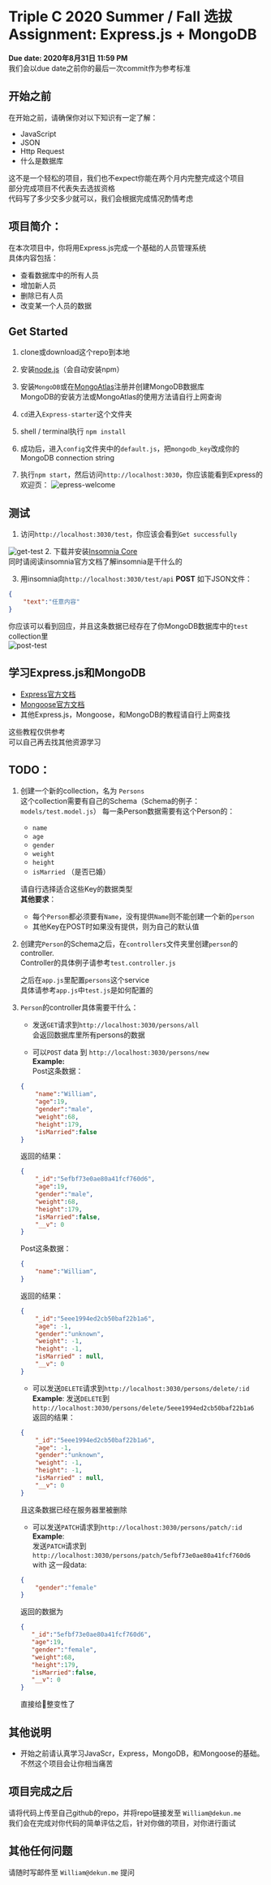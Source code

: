 # Triple C 2020 Summer / Fall 选拔 Assignment: Express.js + MongoDB

**Due date: 2020年8月31日 11:59 PM**  
我们会以due date之前你的最后一次commit作为参考标准

## 开始之前
在开始之前，请确保你对以下知识有一定了解：
- JavaScript
- JSON
- Http Request  
- 什么是数据库  

这不是一个轻松的项目，我们也不expect你能在两个月内完整完成这个项目  
部分完成项目不代表失去选拔资格  
代码写了多少交多少就可以，我们会根据完成情况酌情考虑

## 项目简介：
在本次项目中，你将用Express.js完成一个基础的人员管理系统  
具体内容包括：
- 查看数据库中的所有人员
- 增加新人员
- 删除已有人员
- 改变某一个人员的数据

## Get Started
1. clone或download这个repo到本地  
2. 安装[node.js](https://nodejs.org/)（会自动安装npm）
3. 安装```MongoDB```或在[MongoAtlas](https://cloud.mongodb.com)注册并创建MongoDB数据库  
   MongoDB的安装方法或MongoAtlas的使用方法请自行上网查询
4. ```cd```进入```Express-starter```这个文件夹
5. shell / terminal执行 ```npm install```  
6. 成功后，进入```config```文件夹中的```default.js```，把```mongodb_key```改成你的MongoDB connection string

7. 执行```npm start```，然后访问```http://localhost:3030```，你应该能看到Express的欢迎页：
![epress-welcome](./images/pic1.png)

## 测试
1. 访问```http://localhost:3030/test```，你应该会看到```Get successfully```  

![get-test](./images/pic2.png)
2. 下载并安装[Insomnia Core](https://insomnia.rest/)  
    同时请阅读insomnia官方文档了解insomnia是干什么的  

3. 用insomnia向```http://localhost:3030/test/api``` **POST** 如下JSON文件：
```json
{
    "text":"任意内容"
}
```
你应该可以看到回应，并且这条数据已经存在了你MongoDB数据库中的```test``` collection里  
![post-test](./images/pic3.png)  

## 学习Express.js和MongoDB
- [Express官方文档](https://expressjs.com/)
- [Mongoose官方文档](https://mongoosejs.com/)
- 其他Express.js，Mongoose，和MongoDB的教程请自行上网查找

这些教程仅供参考  
可以自己再去找其他资源学习

## TODO：
1. 创建一个新的collection，名为 ```Persons```  
    这个collection需要有自己的Schema（Schema的例子：```models/test.model.js```）
    每一条Person数据需要有这个Person的：
    - ```name``` 
    - ```age```
    - ```gender```
    - ```weight```
    - ```height```
    - ```isMarried``` （是否已婚）
        
    请自行选择适合这些Key的数据类型  
    **其他要求**：
    - 每个```Person```都必须要有```Name```，没有提供```Name```则不能创建一个新的```person```
    - 其他Key在POST时如果没有提供，则为自己的默认值


2.  创建完```Person```的Schema之后，在```controllers```文件夹里创建```person```的controller.  
    Controller的具体例子请参考```test.controller.js```  
      
    之后在```app.js```里配置```persons```这个service  
    具体请参考```app.js```中```test.js```是如何配置的  

3. ```Person```的controller具体需要干什么：  
    - 发送```GET```请求到```http://localhost:3030/persons/all```  
    会返回数据库里所有persons的数据  
      
    - 可以```POST``` data 到 ```http://localhost:3030/persons/new```  
        **Example:**  
    Post这条数据：
    ```json
    {
        "name":"William",
        "age":19,
        "gender":"male",
        "weight":68,
        "height":179,
        "isMarried":false
    }
    ```

    返回的结果：
    ```json
    {
        "_id":"5efbf73e0ae80a41fcf760d6",
        "age":19,
        "gender":"male",
        "weight":68,
        "height":179,
        "isMarried":false,
        "__v": 0
    }
    ```

    Post这条数据：
    ```json
    {
        "name":"William",
    }
    ```
    返回的结果：
    ```json
    {
        "_id":"5eee1994ed2cb50baf22b1a6",
        "age": -1,
        "gender":"unknown",
        "weight": -1,
        "height": -1,
        "isMarried" : null,
        "__v": 0
    }    
    ```


    - 可以发送```DELETE```请求到```http://localhost:3030/persons/delete/:id```  
    **Example**:
    发送```DELETE```到```http://localhost:3030/persons/delete/5eee1994ed2cb50baf22b1a6```  
        返回的结果：
    ```json
    {
        "_id":"5eee1994ed2cb50baf22b1a6",
        "age": -1,
        "gender":"unknown",
        "weight": -1,
        "height": -1,
        "isMarried" : null,
        "__v": 0
    }    
    ```  
    且这条数据已经在服务器里被删除  

    - 可以发送```PATCH```请求到```http://localhost:3030/persons/patch/:id```  
    **Example**:   
    发送```PATCH```请求到```http://localhost:3030/persons/patch/5efbf73e0ae80a41fcf760d6```  
    with 这一段data:   
    ```json
    {
        "gender":"female"
    }
    ```
    返回的数据为  
     ```json
    {
        "_id":"5efbf73e0ae80a41fcf760d6",
        "age":19,
        "gender":"female",
        "weight":68,
        "height":179,
        "isMarried":false,
        "__v": 0
    }
    ```  
    直接给👴整变性了  

## 其他说明
- 开始之前请认真学习JavaScr，Express，MongoDB，和Mongoose的基础。不然这个项目会让你相当痛苦

## 项目完成之后
请将代码上传至自己github的repo，并将repo链接发至 ```William@dekun.me```  
我们会在完成对你代码的简单评估之后，针对你做的项目，对你进行面试

## 其他任何问题
请随时写邮件至 ```William@dekun.me``` 提问
